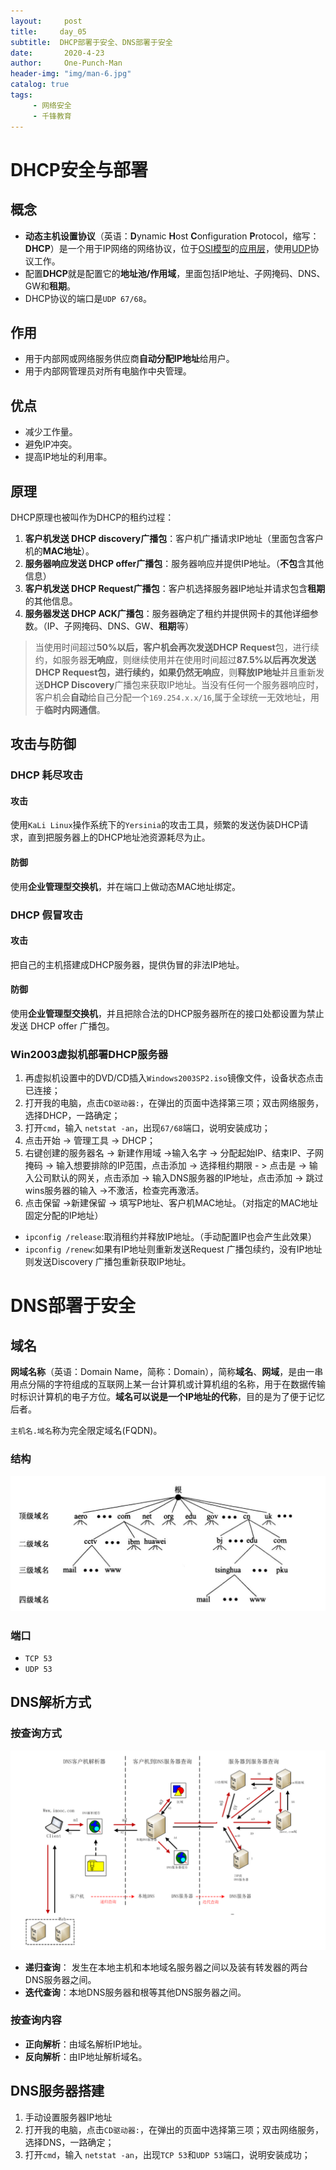```yaml
---
layout:     post
title:     day_05
subtitle:  DHCP部署于安全、DNS部署于安全
date:       2020-4-23
author:     One-Punch-Man
header-img: "img/man-6.jpg"
catalog: true
tags: 
     - 网络安全
     - 千锋教育
---
```


# DHCP安全与部署

## 概念

- **动态主机设置协议**（英语：**D**ynamic **H**ost **C**onfiguration **P**rotocol，缩写：**DHCP**）是一个用于IP网络的网络协议，位于[OSI模型](https://zh.wikipedia.org/wiki/OSI模型)的[应用层](https://zh.wikipedia.org/wiki/应用层)，使用[UDP](https://zh.wikipedia.org/wiki/用户数据报协议)协议工作。
- 配置**DHCP**就是配置它的**地址池/作用域**，里面包括IP地址、子网掩码、DNS、GW和**租期**。
- DHCP协议的端口是`UDP 67/68`。

## 作用

- 用于内部网或网络服务供应商**自动分配IP地址**给用户。
- 用于内部网管理员对所有电脑作中央管理。

## 优点

- 减少工作量。
- 避免IP冲突。
- 提高IP地址的利用率。

## 原理

DHCP原理也被叫作为DHCP的租约过程：

1. **客户机发送 DHCP discovery广播包**：客户机广播请求IP地址（里面包含客户机的**MAC地址**）。
2. **服务器响应发送 DHCP offer广播包**：服务器响应并提供IP地址。（**不包**含其他信息）
3. **客户机发送 DHCP Request广播包**：客户机选择服务器IP地址并请求包含**租期**的其他信息。
4. **服务器发送 DHCP ACK广播包**：服务器确定了租约并提供网卡的其他详细参数。（IP、子网掩码、DNS、GW、**租期**等）

> 当使用时间超过**50%**以后，客户机会再次发送**DHCP Request**包，进行续约，如服务器**无响应**，则继续使用并在使用时间超过**87.5%**以后再次发送 **DHCP Request**包，进行续约，如果仍然**无响应**，则**释放IP地址**并且重新发送**DHCP Discovery**广播包来获取IP地址。当没有任何一个服务器响应时，客户机会**自动**给自己分配一个`169.254.x.x/16`,属于全球统一无效地址，用于**临时内网通信**。

## 攻击与防御

### DHCP 耗尽攻击

#### 攻击

使用`KaLi Linux`操作系统下的`Yersinia`的攻击工具，频繁的发送伪装DHCP请求，直到把服务器上的DHCP地址池资源耗尽为止。

#### 防御

使用**企业管理型交换机**，并在端口上做动态MAC地址绑定。

### DHCP 假冒攻击

#### 攻击

把自己的主机搭建成DHCP服务器，提供伪冒的非法IP地址。

#### 防御

使用**企业管理型交换机**，并且把除合法的DHCP服务器所在的接口处都设置为禁止发送 DHCP offer 广播包。

### Win2003虚拟机部署DHCP服务器

1. 再虚拟机设置中的DVD/CD插入`Windows2003SP2.iso`镜像文件，设备状态点击已连接；
2. 打开我的电脑，点击`CD驱动器:`，在弹出的页面中选择第三项；双击网络服务，选择DHCP，一路确定；
3. 打开`cmd`，输入 `netstat -an`，出现`67/68`端口，说明安装成功；
4. 点击开始 -> 管理工具 -> DHCP；
5. 右键创建的服务器名 -> 新建作用域 ->输入名字  -> 分配起始IP、结束IP、子网掩码 -> 输入想要排除的IP范围，点击添加 -> 选择租约期限 - > 点击是 -> 输入公司默认的网关，点击添加 -> 输入DNS服务器的IP地址，点击添加 -> 跳过wins服务器的输入 ->不激活，检查完再激活。
6. 点击保留 ->新建保留 -> 填写P地址、客户机MAC地址。（对指定的MAC地址固定分配的IP地址）

- `ipconfig /release`:取消租约并释放IP地址。（手动配置IP也会产生此效果）
- `ipconfig /renew`:如果有IP地址则重新发送Request 广播包续约，没有IP地址则发送Discovery 广播包重新获取IP地址。

# DNS部署于安全

## 域名

**网域名称**（英语：Domain Name，简称：Domain），简称**域名**、**网域**，是由一串用点分隔的字符组成的互联网上某一台计算机或计算机组的名称，用于在数据传输时标识计算机的电子方位。**域名可以说是一个IP地址的代称**，目的是为了便于记忆后者。

`主机名.域名`称为完全限定域名(FQDN)。

### 结构

![yu](\img\day_05_02.png)

### 端口

- `TCP 53`
- `UDP 53`

## DNS解析方式

### 按查询方式

![方式](\img\day_05_01.jpg)

- **递归查询**：  发生在本地主机和本地域名服务器之间以及装有转发器的两台DNS服务器之间。
- **迭代查询**：本地DNS服务器和根等其他DNS服务器之间。

### 按查询内容

- **正向解析**：由域名解析IP地址。
- **反向解析**：由IP地址解析域名。

## DNS服务器搭建

1. 手动设置服务器IP地址
2. 打开我的电脑，点击`CD驱动器:`，在弹出的页面中选择第三项；双击网络服务，选择DNS，一路确定；
3. 打开`cmd`，输入 `netstat -an`，出现`TCP 53`和`UDP 53`端口，说明安装成功；



